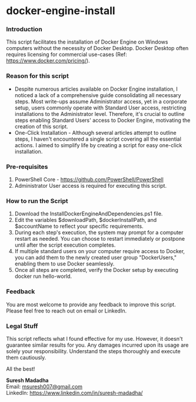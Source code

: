 # docker-engine-install
### Introduction
This script facilitates the installation of Docker Engine on Windows computers without the necessity of Docker Desktop. Docker Desktop often requires licensing for commercial use-cases (Ref: https://www.docker.com/pricing/).

### Reason for this script
-  Despite numerous articles available on Docker Engine installation, I noticed a lack of a comprehensive guide consolidating all necessary steps. Most write-ups assume Administrator access, yet in a corporate setup, users commonly operate with Standard User access, restricting installations to the Administrator level. Therefore, it's crucial to outline steps enabling Standard Users' access to Docker Engine, motivating the creation of this script.
-  One-Click Installation - Although several articles attempt to outline steps, I haven't encountered a single script covering all the essential actions. I aimed to simplify life by creating a script for easy one-click installation.

### Pre-requisites

 1. PowerShell Core - https://github.com/PowerShell/PowerShell 
 1. Administrator User access is required for executing this script.

### How to run the Script
1. Download the InstallDockerEngineAndDependencies.ps1 file.
1. Edit the variables $downloadPath, $dockerInstallPath, and $accountName to reflect your specific requirements.
1. During each step's execution, the system may prompt for a computer restart as needed. You can choose to restart immediately or postpone until after the script execution completes.
1. If multiple standard users on your computer require access to Docker, you can add them to the newly created user group "DockerUsers," enabling them to use Docker seamlessly.
1. Once all steps are completed, verify the Docker setup by executing docker run hello-world.

### Feedback   
You are most welcome to provide any feedback to improve this script. Please feel free to reach out on email or LinkedIn.
 
 ### Legal Stuff
This script reflects what I found effective for my use. However, it doesn't guarantee similar results for you. Any damages incurred upon its usage are solely your responsibility. Understand the steps thoroughly and execute them cautiously.

All the best!

**Suresh Madadha**   
Email: msuresh007@gmail.com   
LinkedIn: https://www.linkedin.com/in/suresh-madadha/   
 

